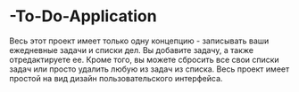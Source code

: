 # -To-Do-Application
Весь этот проект имеет только одну концепцию - записывать ваши ежедневные задачи и списки дел. Вы добавите задачу, а также отредактируете ее. Кроме того, вы можете сбросить все свои списки задач или просто удалить любую из задач из списка. Весь проект имеет простой на вид дизайн пользовательского интерфейса.
